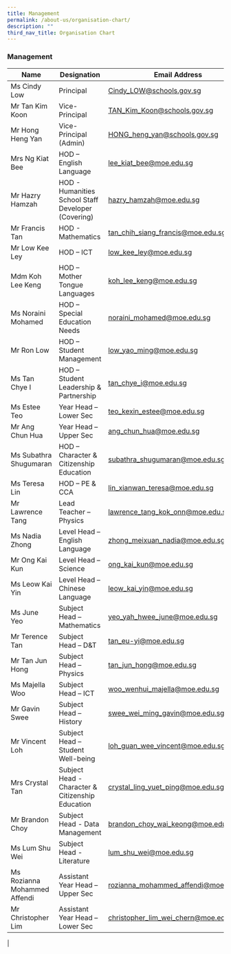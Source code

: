 ```yaml
---
title: Management
permalink: /about-us/organisation-chart/
description: ""
third_nav_title: Organisation Chart
---
```

### **Management**

| Name | Designation | Email Address |
|---|---|---|
| Ms Cindy Low | Principal | [Cindy_LOW@schools.gov.sg](mailto:Cindy_LOW@schools.gov.sg) |
| Mr Tan Kim Koon | Vice-Principal | [TAN_Kim_Koon@schools.gov.sg](mailto:TAN_Kim_Koon@schools.gov.sg) |
| Mr Hong Heng Yan | Vice-Principal (Admin) | [HONG_heng_yan@schools.gov.sg](mailto:HONG_heng_yan@schools.gov.sg) |
| Mrs Ng Kiat Bee | HOD – English Language | [lee_kiat_bee@moe.edu.sg](mailto:lee_kiat_bee@moe.edu.sg) |
| Mr Hazry Hamzah | HOD - Humanities <br>School Staff Developer (Covering) | [hazry_hamzah@moe.edu.sg](mailto:hazry_hamzah@moe.edu.sg) |
| Mr Francis Tan | HOD - Mathematics | [tan_chih_siang_francis@moe.edu.sg](mailto:tan_chih_siang_francis@moe.edu.sg)| 
| Mr Low Kee Ley | HOD – ICT | [low_kee_ley@moe.edu.sg](mailto:low_kee_ley@moe.edu.sg) |
| Mdm Koh Lee Keng | HOD – Mother Tongue Languages | [koh_lee_keng@moe.edu.sg](mailto:koh_lee_keng@moe.edu.sg) |
| Ms Noraini Mohamed | HOD – Special Education Needs | [noraini_mohamed@moe.edu.sg](mailto:noraini_mohamed@moe.edu.sg) |
| Mr Ron Low | HOD – Student Management | [low_yao_ming@moe.edu.sg](mailto:low_yao_ming@moe.edu.sg) |
| Ms Tan Chye I | HOD – Student Leadership & Partnership | [tan_chye_i@moe.edu.sg](mailto:tan_chye_i@moe.edu.sg) |
| Ms Estee Teo | Year Head – Lower Sec | [teo_kexin_estee@moe.edu.sg](mailto:teo_kexin_estee@moe.edu.sg) |
| Mr Ang Chun Hua | Year Head – Upper Sec | [ang_chun_hua@moe.edu.sg](mailto:ang_chun_hua@moe.edu.sg) |
| Ms Subathra Shugumaran | HOD – Character & Citizenship Education | [subathra_shugumaran@moe.edu.sg](mailto:subathra_shugumaran@moe.edu.sg) |
| Ms Teresa Lin | HOD – PE & CCA | [lin_xianwan_teresa@moe.edu.sg](mailto:lin_xianwan_teresa@moe.edu.sg) |
| Mr Lawrence Tang | Lead Teacher – Physics | [lawrence_tang_kok_onn@moe.edu.sg](mailto:lawrence_tang_kok_onn@moe.edu.sg) |
| Ms Nadia Zhong | Level Head – English Language | [zhong_meixuan_nadia@moe.edu.sg](mailto:zhong_meixuan_nadia@moe.edu.sg) |
| Mr Ong Kai Kun | Level Head – Science | [ong_kai_kun@moe.edu.sg](mailto:ong_kai_kun@moe.edu.sg) |
| Ms Leow Kai Yin  | Level Head – Chinese Language | [leow_kai_yin@moe.edu.sg](mailto:leow_kai_yin@moe.edu.sg) |
| Ms June Yeo | Subject Head – Mathematics | [yeo_yah_hwee_june@moe.edu.sg](mailto:yeo_yah_hwee_june@moe.edu.sg) |
| Mr Terence Tan | Subject Head – D&T | [tan_eu-yi@moe.edu.sg](mailto:tan_eu-yi@moe.edu.sg) |
| Mr Tan Jun Hong | Subject Head – Physics | [tan_jun_hong@moe.edu.sg](mailto:tan_jun_hong@moe.edu.sg) |
| Ms Majella Woo | Subject Head – ICT | [woo_wenhui_majella@moe.edu.sg](mailto:woo_wenhui_majella@moe.edu.sg) |
| Mr Gavin Swee  | Subject Head – History | [swee_wei_ming_gavin@moe.edu.sg](mailto:swee_wei_ming_gavin@moe.edu.sg) |
| Mr Vincent Loh | Subject Head – Student Well-being | [loh_guan_wee_vincent@moe.edu.sg](mailto:loh_guan_wee_vincent@moe.edu.sg) |
| Mrs Crystal Tan | Subject Head - Character & Citizenship Education  | [crystal_ling_yuet_ping@moe.edu.sg](mailto:crystal_ling_yuet_ping@moe.edu.sg) |
| Mr Brandon Choy | Subject Head - Data Management  | [brandon_choy_wai_keong@moe.edu.sg](mailto:brandon_choy_wai_keong@moe.edu.sg) |
| Ms Lum Shu Wei | Subject Head - Literature  | [lum_shu_wei@moe.edu.sg](mailto:lum_shu_wei@moe.edu.sg) |
| Ms Rozianna Mohammed Affendi  | Assistant Year Head – Upper Sec | [rozianna_mohammed_affendi@moe.edu.sg](mailto:rozianna_mohammed_affendi@moe.edu.sg) |
| Mr Christopher Lim | Assistant Year Head – Lower Sec | [christopher_lim_wei_chern@moe.edu.sg](mailto:christopher_lim_wei_chern@moe.edu.sg) |
|